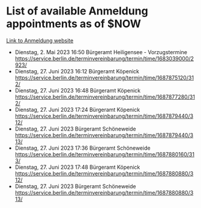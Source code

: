 # List of available Anmeldung appointments as of $NOW
[Link to Anmeldung website](https://service.berlin.de/terminvereinbarung/termin/tag.php?termin=1&anliegen[]=120686&dienstleisterlist=122210,122217,327316,122219,327312,122227,327314,122231,327346,122243,327348,122254,122252,329742,122260,329745,122262,329748,122271,327278,122273,327274,122277,327276,330436,122280,327294,122282,327290,122284,327292,122291,327270,122285,327266,122286,327264,122296,327268,150230,329760,122297,327286,122294,327284,122312,329763,122314,329775,122304,327330,122311,327334,122309,327332,317869,122281,327352,122279,329772,122283,122276,327324,122274,327326,122267,329766,122246,327318,122251,327320,122257,327322,122208,327298,122226,327300&herkunft=http%3A%2F%2Fservice.berlin.de%2Fdienstleistung%2F120686%2F)
- Dienstag, 2. Mai 2023 16:50 Bürgeramt Heiligensee - Vorzugstermine https://service.berlin.de/terminvereinbarung/termin/time/1683039000/2923/
- Dienstag, 27. Juni 2023 16:12 Bürgeramt Köpenick https://service.berlin.de/terminvereinbarung/termin/time/1687875120/312/
- Dienstag, 27. Juni 2023 16:48 Bürgeramt Köpenick https://service.berlin.de/terminvereinbarung/termin/time/1687877280/312/
- Dienstag, 27. Juni 2023 17:24 Bürgeramt Köpenick https://service.berlin.de/terminvereinbarung/termin/time/1687879440/312/
- Dienstag, 27. Juni 2023  Bürgeramt Schöneweide https://service.berlin.de/terminvereinbarung/termin/time/1687879440/313/
- Dienstag, 27. Juni 2023 17:36 Bürgeramt Schöneweide https://service.berlin.de/terminvereinbarung/termin/time/1687880160/313/
- Dienstag, 27. Juni 2023 17:48 Bürgeramt Köpenick https://service.berlin.de/terminvereinbarung/termin/time/1687880880/312/
- Dienstag, 27. Juni 2023  Bürgeramt Schöneweide https://service.berlin.de/terminvereinbarung/termin/time/1687880880/313/
